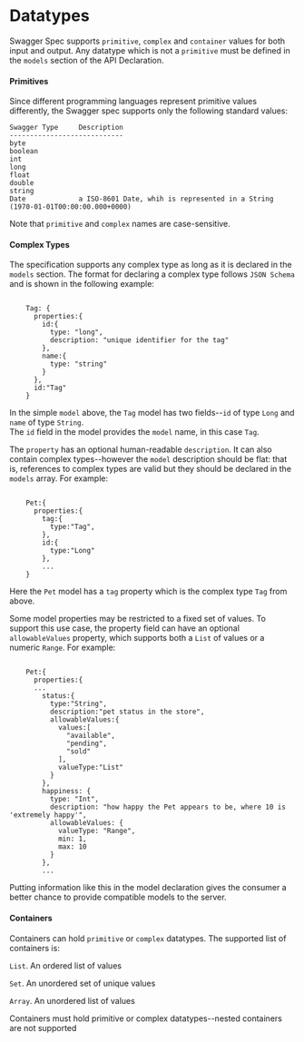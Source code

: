 Datatypes
==========

Swagger Spec supports `primitive`, `complex` and `container` values for both input and output.  Any datatype
which is not a `primitive` must be defined in the `models` section of the API Declaration.

#### Primitives

Since different programming languages represent primitive values differently, the Swagger spec supports only the
following standard values:

```
Swagger Type     Description
----------------------------
byte             
boolean          
int             
long             
float            
double           
string           
Date             a ISO-8601 Date, whih is represented in a String (1970-01-01T00:00:00.000+0000)

```

Note that `primitive` and `complex` names are case-sensitive.

#### Complex Types

The specification supports any complex type as long as it is declared in the `models` section.  The format
for declaring a complex type follows `JSON Schema` and is shown in the following example:

```

    Tag: {
      properties:{
        id:{
          type: "long",
          description: "unique identifier for the tag"
        },
        name:{
          type: "string"
        }
      },
      id:"Tag"
    }

```

In the simple `model` above, the `Tag` model has two fields--`id` of type `Long` and `name` of type `String`.  
The `id` field in the model provides the `model` name, in this case `Tag`.

The `property` has an optional human-readable `description`.  It can also contain complex types--however
the `model` description should be flat: that is, references to complex types are valid but 
they should be declared in the `models` array.  For example:

```

    Pet:{
      properties:{
        tag:{
          type:"Tag",
        },
        id:{
          type:"Long"
        },
        ...
    }

```

Here the `Pet` model has a `tag` property which is the complex type `Tag` from above.  

Some model properties may be restricted to a fixed set of values.  To support this use
case, the property field can have an optional `allowableValues` property, which supports both
a `List` of values or a numeric `Range`.  For example:

```

    Pet:{
      properties:{
      ...
        status:{
          type:"String",
          description:"pet status in the store",
          allowableValues:{
            values:[
              "available",
              "pending",
              "sold"
            ],
            valueType:"List"
          }
        },
        happiness: {
          type: "Int",
          description: "how happy the Pet appears to be, where 10 is 'extremely happy'",
          allowableValues: {
            valueType: "Range",
            min: 1,
            max: 10
          }
        },
        ...

```

Putting information like this in the model declaration gives the consumer a better chance
to provide compatible models to the server.

#### Containers

Containers can hold `primitive` or `complex` datatypes.  The supported list of containers is:

`List`.  An ordered list of values

`Set`.  An unordered set of unique values

`Array`.  An unordered list of values

Containers must hold primitive or complex datatypes--nested containers are not supported
 